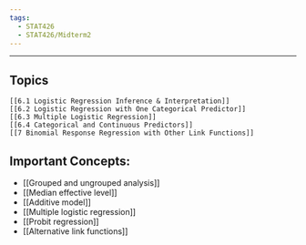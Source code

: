 ```yaml
---
tags:
  - STAT426
  - STAT426/Midterm2
---
```

---
## Topics
	[[6.1 Logistic Regression Inference & Interpretation]]
	[[6.2 Logistic Regression with One Categorical Predictor]]
	[[6.3 Multiple Logistic Regression]]
	[[6.4 Categorical and Continuous Predictors]]
	[[7 Binomial Response Regression with Other Link Functions]]
## Important Concepts:
- [[Grouped and ungrouped analysis]]
- [[Median effective level]]
- [[Additive model]]
- [[Multiple logistic regression]]
- [[Probit regression]]
- [[Alternative link functions]]
